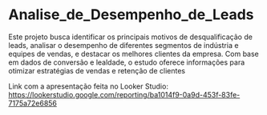 # Analise_de_Desempenho_de_Leads
Este projeto busca identificar os principais motivos de desqualificação de leads, analisar o desempenho de diferentes segmentos de indústria e equipes de vendas, e destacar os melhores clientes da empresa. Com base em dados de conversão e lealdade, o estudo oferece informações para otimizar estratégias de vendas e retenção de clientes

Link com a apresentação feita no Looker Studio: 
https://lookerstudio.google.com/reporting/ba1014f9-0a9d-453f-83fe-7175a72e6856
